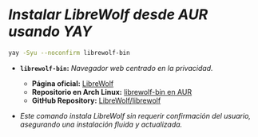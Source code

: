 <!-- Autor: Daniel Benjamin Perez Morales -->
<!-- GitHub: https://github.com/DanielBenjaminPerezMoralesDev13 -->
<!-- Gitlab: https://gitlab.com/DanielBenjaminPerezMoralesDev13 -->
<!-- Correo electrónico: danielperezdev@proton.me -->

# ***Instalar LibreWolf desde AUR usando YAY***

```bash
yay -Syu --noconfirm librewolf-bin
```

- **`librewolf-bin`:** *Navegador web centrado en la privacidad.*
  - **Página oficial:** [LibreWolf](https://librewolf.net/ "https://librewolf.net/")
  - **Repositorio en Arch Linux:** [librewolf-bin en AUR](https://aur.archlinux.org/packages/librewolf-bin/ "https://aur.archlinux.org/packages/librewolf-bin/")
  - **GitHub Repository:** [LibreWolf/librewolf](https://codeberg.org/librewolf "https://codeberg.org/librewolf")

- *Este comando instala LibreWolf sin requerir confirmación del usuario, asegurando una instalación fluida y actualizada.*
